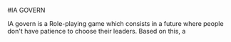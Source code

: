 #IA GOVERN

IA govern is a Role-playing game which consists in a future where people don't have patience to choose their leaders. Based on this, a 